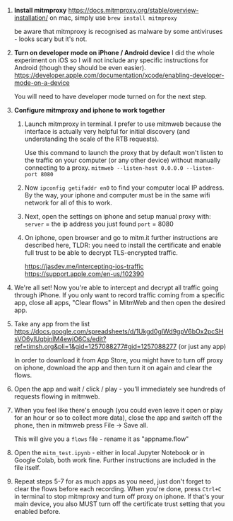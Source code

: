
1. **Install mitmproxy** 
   https://docs.mitmproxy.org/stable/overview-installation/
   on mac, simply use `brew install mitmproxy`
   
   be aware that mitmproxy is recognised as malware by some antiviruses - looks scary but it's not. 
   
2. **Turn on developer mode on iPhone / Android device**
   I did the whole experiment on iOS so I will not include any specific instructions for Android (though they should be even easier). 
   https://developer.apple.com/documentation/xcode/enabling-developer-mode-on-a-device

   You will need to have developer mode turned on for the next step. 
   
3. **Configure mitmproxy and iphone to work together**
	1. Launch mitmproxy in terminal. 
	   I prefer to use mitmweb because the interface is actually very helpful for initial discovery (and understanding the scale of the RTB requests).
	   
	   Use this command to launch the proxy that by default won't listen to the traffic on your computer (or any other device) without manually connecting to a proxy. 
	   `mitmweb --listen-host 0.0.0.0 --listen-port 8080`
	   
	2. Now `ipconfig getifaddr en0` to find your computer local IP address. 
	   By the way, your iphone and computer must be in the same wifi network for all of this to work. 
	   
	3. Next, open the settings on iphone and setup manual proxy with:
	   `server` = the ip address you just found
	   `port` = 8080
	   
	4. On iphone, open browser and go to mitm.it 
	   further instructions are described here, TLDR: you need to install the certificate and enable full trust to be able to decrypt TLS-encrypted traffic. 
	   
	   https://jasdev.me/intercepting-ios-traffic
	   https://support.apple.com/en-us/102390

4. We're all set! 
   Now you're able to intercept and decrypt all traffic going through iPhone. 
   If you only want to record traffic coming from a specific app, close all apps, "Clear flows" in MitmWeb and then open the desired app. 
   
5. Take any app from the list https://docs.google.com/spreadsheets/d/1Ukgd0gIWd9gpV6bOx2pcSHsVO6yIUqbjnlM4ewjO6Cs/edit?ref=timsh.org&pli=1&gid=1257088277#gid=1257088277 (or just any app)
   
   In order to download it from App Store, you might have to turn off proxy on iphone, download the app and then turn it on again and clear the flows. 
   
6. Open the app and wait / click / play - you'll immediately see hundreds of requests flowing in mitmweb. 
   
7. When you feel like there's enough (you could even leave it open or play for an hour or so to collect more data), close the app and switch off the phone, then in mitmweb press File → Save all. 
   
   This will give you a `flows` file - rename it as "appname.flow"
   
8. Open the `mitm_test.ipynb` - either in local Jupyter Notebook or in Google Colab, both work fine. 
   Further instructions are included in the file itself. 
   
9. Repeat steps 5-7 for as much apps as you need, just don't forget to clear the flows before each recording. 
   When you're done, press `Ctrl+C` in terminal to stop mitmproxy and turn off proxy on iphone. 
   If that's your main device, you also MUST turn off the certificate trust setting that you enabled before. 

